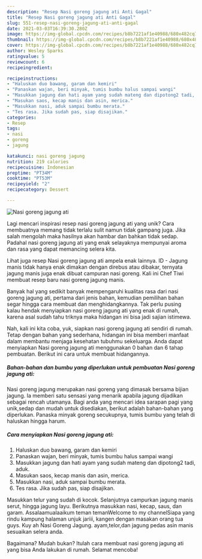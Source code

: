 ```yaml
---
description: "Resep Nasi goreng jagung ati Anti Gagal"
title: "Resep Nasi goreng jagung ati Anti Gagal"
slug: 551-resep-nasi-goreng-jagung-ati-anti-gagal
date: 2021-03-03T16:39:30.280Z
image: https://img-global.cpcdn.com/recipes/b8b7221af1e40988/680x482cq70/nasi-goreng-jagung-ati-foto-resep-utama.jpg
thumbnail: https://img-global.cpcdn.com/recipes/b8b7221af1e40988/680x482cq70/nasi-goreng-jagung-ati-foto-resep-utama.jpg
cover: https://img-global.cpcdn.com/recipes/b8b7221af1e40988/680x482cq70/nasi-goreng-jagung-ati-foto-resep-utama.jpg
author: Wesley Sparks
ratingvalue: 5
reviewcount: 6
recipeingredient:

recipeinstructions:
- "Haluskan duo bawang, garam dan kemiri"
- "Panaskan wajan, beri minyak, tumis bumbu halus sampai wangi"
- "Masukkan jagung dan hati ayam yang sudah mateng dan dipotong2 tadi, aduk."
- "Masukan saos, kecap manis dan asin, merica."
- "Masukkan nasi, aduk sampai bumbu merata."
- "Tes rasa. Jika sudah pas, siap disajikan."
categories:
- Resep
tags:
- nasi
- goreng
- jagung

katakunci: nasi goreng jagung 
nutrition: 219 calories
recipecuisine: Indonesian
preptime: "PT34M"
cooktime: "PT53M"
recipeyield: "2"
recipecategory: Dessert

---
```



![Nasi goreng jagung ati](https://img-global.cpcdn.com/recipes/b8b7221af1e40988/680x482cq70/nasi-goreng-jagung-ati-foto-resep-utama.jpg)

Lagi mencari inspirasi resep nasi goreng jagung ati yang unik? Cara membuatnya memang tidak terlalu sulit namun tidak gampang juga. Jika salah mengolah maka hasilnya akan hambar dan bahkan tidak sedap. Padahal nasi goreng jagung ati yang enak selayaknya mempunyai aroma dan rasa yang dapat memancing selera kita.

Lihat juga resep Nasi goreng jagung ati ampela enak lainnya. ID - Jagung manis tidak hanya enak dimakan dengan direbus atau dibakar, ternyata jagung manis juga enak dibuat campuran nasi goreng. Kali ini Chef Tiwi membuat resep baru nasi goreng jagung manis.

Banyak hal yang sedikit banyak mempengaruhi kualitas rasa dari nasi goreng jagung ati, pertama dari jenis bahan, kemudian pemilihan bahan segar hingga cara membuat dan menghidangkannya. Tak perlu pusing kalau hendak menyiapkan nasi goreng jagung ati yang enak di rumah, karena asal sudah tahu triknya maka hidangan ini bisa jadi sajian istimewa.


Nah, kali ini kita coba, yuk, siapkan nasi goreng jagung ati sendiri di rumah. Tetap dengan bahan yang sederhana, hidangan ini bisa memberi manfaat dalam membantu menjaga kesehatan tubuhmu sekeluarga. Anda dapat menyiapkan Nasi goreng jagung ati menggunakan 0 bahan dan 6 tahap pembuatan. Berikut ini cara untuk membuat hidangannya.

<!--inarticleads1-->

##### Bahan-bahan dan bumbu yang diperlukan untuk pembuatan Nasi goreng jagung ati:



Nasi goreng jagung merupakan nasi goreng yang dimasak bersama bijian jagung. Ia memberi satu sensasi yang menarik apabila jagung dijadikan sebagai rencah utamanya. Bagi anda yang mencari idea sarapan pagi yang unik,sedap dan mudah untuk disediakan, berikut adalah bahan-bahan yang diperlukan. Panaska minyak goreng secukupnya, tumis bumbu yang telah di haluskan hingga harum. 

<!--inarticleads2-->

##### Cara menyiapkan Nasi goreng jagung ati:

1. Haluskan duo bawang, garam dan kemiri
1. Panaskan wajan, beri minyak, tumis bumbu halus sampai wangi
1. Masukkan jagung dan hati ayam yang sudah mateng dan dipotong2 tadi, aduk.
1. Masukan saos, kecap manis dan asin, merica.
1. Masukkan nasi, aduk sampai bumbu merata.
1. Tes rasa. Jika sudah pas, siap disajikan.


Masukkan telur yang sudah di kocok. Selanjutnya campurkan jagung manis serut, hingga jagung layu. Berikutnya masukkan nasi, kecap, saus, dan garam. Assalaamualaaikum teman temanWelcome to my channelSiapa yang rindu kampung halaman unjuk jariii, kangen dengan masakan orang tua guys. Kuy ah Nasi Goreng Jagung. ayam,telor,dan jagung pedas asin manis sesuaikan selera anda. 

Bagaimana? Mudah bukan? Itulah cara membuat nasi goreng jagung ati yang bisa Anda lakukan di rumah. Selamat mencoba!
